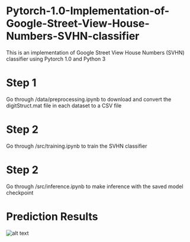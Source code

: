 # Pytorch-1.0-Implementation-of-Google-Street-View-House-Numbers-SVHN-classifier
This is an implementation of Google Street View House Numbers (SVHN) classifier using Pytorch 1.0 and Python 3

# Step 1
Go through /data/preprocessing.ipynb to download and convert the digitStruct.mat file in each dataset to a CSV file

# Step 2
Go through /src/training.ipynb to train the SVHN classifier

# Step 2
Go through /src/inference.ipynb to make inference with the saved model checkpoint

# Prediction Results
![alt text](https://raw.githubusercontent.com/username/projectname/branch/path/to/img.png)
